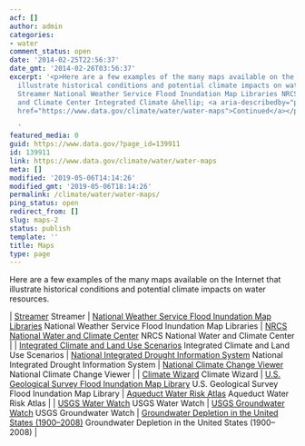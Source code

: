 ```yaml
---
acf: []
author: admin
categories:
- water
comment_status: open
date: '2014-02-25T22:56:37'
date_gmt: '2014-02-26T03:56:37'
excerpt: '<p>Here are a few examples of the many maps available on the Internet that
  illustrate historical conditions and potential climate impacts on water resources.
  Streamer National Weather Service Flood Inundation Map Libraries NRCS National Water
  and Climate Center Integrated Climate &hellip; <a aria-describedby="post-title-139911"
  href="https://www.data.gov/climate/water/water-maps">Continued</a></p>

  '
featured_media: 0
guid: https://www.data.gov/?page_id=139911
id: 139911
link: https://www.data.gov/climate/water/water-maps
meta: []
modified: '2019-05-06T14:14:26'
modified_gmt: '2019-05-06T18:14:26'
permalink: /climate/water/water-maps/
ping_status: open
redirect_from: []
slug: maps-2
status: publish
template: ''
title: Maps
type: page
---
```

Here are a few examples of the many maps available on the Internet that illustrate historical conditions and potential climate impacts on water resources.




| [Streamer](https://txpub.usgs.gov/DSS/streamer/web/ "Streamer")
Streamer | [National Weather Service Flood Inundation Map Libraries](http://water.weather.gov/ahps/inundation.php "National Weather Service Flood Inundation Map Libraries")
National Weather Service Flood Inundation Map Libraries | [NRCS National Water and Climate Center](http://www.wcc.nrcs.usda.gov/webmap/index.html "NRCS National Water and Climate Center")
NRCS National Water and Climate Center |
| [Integrated Climate and Land Use Scenarios](http://www.epa.gov/ncea/global/iclus/ "Integrated Climate and Land Use Scenarios")
Integrated Climate and Land Use Scenarios | [National Integrated Drought Information System](http://drought.gov "National Integrated Drought Information System")
National Integrated Drought Information System | [National Climate Change Viewer](https://www2.usgs.gov/climate_landuse/clu_rd/nccv/viewer.asp "National Climate Change Viewer")
National Climate Change Viewer |
| [Climate Wizard](http://climatewizard.ciat.cgiar.org/index1.html "Climate Wizard")
Climate Wizard | [U.S. Geological Survey Flood Inundation Map Library](http://water.usgs.gov/osw/flood_inundation/ "U.S. Geological Survey Flood Inundation Map Library")
U.S. Geological Survey Flood Inundation Map Library | [Aqueduct Water Risk Atlas](http://www.wri.org/our-work/project/aqueduct "Aqueduct Water Risk Atlas")
Aqueduct Water Risk Atlas |
| [USGS Water Watch](http://waterwatch.usgs.gov/ "USGS Water Watch")
USGS Water Watch | [USGS Groundwater Watch](http://groundwaterwatch.usgs.gov/ "USGS Groundwater Watch")
USGS Groundwater Watch | [Groundwater Depletion in the United States (1900–2008)](http://pubs.usgs.gov/sir/2013/5079/ "Groundwater Depletion in the United States (1900–2008)")
Groundwater Depletion in the United States (1900–2008) |


